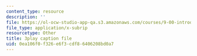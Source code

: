 ```yaml
---
content_type: resource
description: ''
file: https://ol-ocw-studio-app-qa.s3.amazonaws.com/courses/9-00-introduction-to-psychology-fall-2004/0ea106f0f326e6f3cdf86406208bd0a7_10498.srt
file_type: application/x-subrip
resourcetype: Other
title: 3play caption file
uid: 0ea106f0-f326-e6f3-cdf8-6406208bd0a7
---
```

